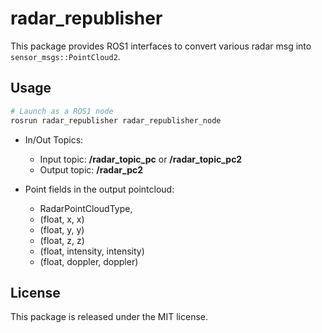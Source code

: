 # radar_republisher

This package provides ROS1 interfaces to convert various radar msg into ```sensor_msgs::PointCloud2```.

## Usage

```bash
# Launch as a ROS1 node
rosrun radar_republisher radar_republisher_node
```
- In/Out Topics:
  - Input topic: **/radar_topic_pc** or **/radar_topic_pc2**
  - Output topic: **/radar_pc2**

- Point fields in the output pointcloud:
  - RadarPointCloudType,
  - (float, x, x)
  - (float, y, y)
  - (float, z, z)
  - (float, intensity, intensity)
  - (float, doppler, doppler)

## License

This package is released under the MIT license.